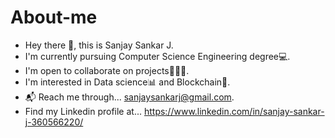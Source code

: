 # About-me


- Hey there 👋, this is Sanjay Sankar J.
- I'm currently pursuing Computer Science Engineering degree💻. 
- I'm open to collaborate on projects👨🏻‍💼.
- I'm interested in Data science📊 and Blockchain🔗.
- 📬 Reach me through... sanjaysankarj@gmail.com.
- Find my Linkedin profile at... https://www.linkedin.com/in/sanjay-sankar-j-360566220/
